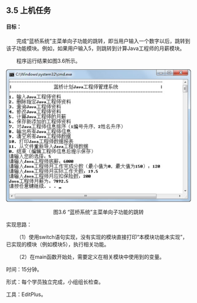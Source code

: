 ## 3.5  上机任务



#### 目标：

 

&emsp;&emsp;完成“蓝桥系统”主菜单向子功能的跳转，即当用户输入一个数字以后，跳转到该子功能模块。例如，如果用户输入5，则跳转到计算Java工程师的月薪模块。

&emsp;&emsp;程序运行结果如图3.6所示。

<p align="center"><img  src="../../img/d3z/tu3.6.png"/></p>
<p align="center"> 图3.6  “蓝桥系统”主菜单向子功能的跳转 </p>  
实现思路： 

 

&emsp;&emsp;（1）使用switch语句实现，没有实现的模块直接打印“本模块功能未实现”，已实现的模块（例如模块5），执行相关功能。

&emsp;&emsp;（2）在main函数开始处，需要定义在相关模块中使用到的变量。


时间：15分钟。

 


形式：每个学员独立完成，小组组长检查。

 



工具：EditPlus。



 



